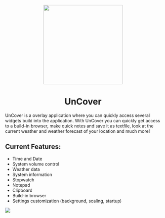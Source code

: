 <p align="center">
  <img src="https://user-images.githubusercontent.com/70901975/163549615-cbbb6d60-90d5-41fb-a32a-50d22635b85c.png" width="256">
</p>
<h1 align="center">UnCover</h1>
UnCover is a overlay application where you can quickly access several widgets 
build into the application. With UnCover you can quickly get access to a build-in browser, 
make quick notes and save it as textfile, look at the current weather and weather forecast of your location and much more!
<!-- <img src="https://user-images.githubusercontent.com/70901975/163557943-b113905e-7b53-4658-a47e-34fab6f1769b.png"> -->
<h2>Current Features:</h2>

- Time and Date
- System volume control
- Weather data
- System information
- Stopwatch
- Notepad
- Clipboard
- Build-in browser
- Settings customization (background, scaling, startup)
<img src="https://user-images.githubusercontent.com/70901975/164966613-c65aff3f-3dc5-4b46-a7ca-f667c75efe8a.png">

